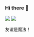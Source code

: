 ### Hi there 👋

<img src='https://github-readme-stats.vercel.app/api/top-langs?username=jianjianai&langs_count=10&layout=compact'></img>
<img src='https://github-readme-stats.vercel.app/api?username=jianjianai'></img>

友谊是魔法！

